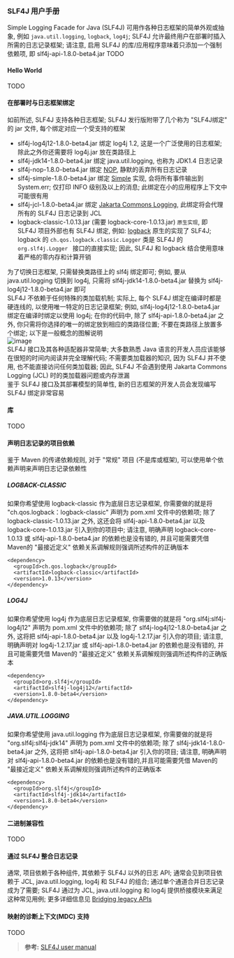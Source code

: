 ### SLF4J 用户手册
Simple Logging Facade for Java (SLF4J) 可用作各种日志框架的简单外观或抽象, 例如 `java.util.logging`, `logback`, `log4j`; SLF4J 允许最终用户在部署时插入所需的日志记录框架; 请注意, 启用 SLF4J 的库/应用程序意味着只添加一个强制依赖项, 即 slf4j-api-1.8.0-beta4.jar
TODO
#### Hello World
TODO

#### 在部署时与日志框架绑定
如前所述, SLF4J 支持各种日志框架; SLF4J 发行版附带了几个称为 "SLF4J绑定" 的 jar 文件, 每个绑定对应一个受支持的框架

- slf4j-log4j12-1.8.0-beta4.jar
绑定 log4j 1.2, 这是一个广泛使用的日志框架; 除此之外你还需要将 log4j.jar 放在类路径上
- slf4j-jdk14-1.8.0-beta4.jar
绑定 java.util.logging, 也称为 JDK1.4 日志记录
- slf4j-nop-1.8.0-beta4.jar
绑定 [NOP](http://www.slf4j.org/api/org/slf4j/helpers/NOPLogger.html), 静默的丢弃所有日志记录
- slf4j-simple-1.8.0-beta4.jar
绑定 [Simple](http://www.slf4j.org/apidocs/org/slf4j/impl/SimpleLogger.html) 实现, 会将所有事件输出到 System.err; 仅打印 INFO 级别及以上的消息; 此绑定在小的应用程序上下文中可能很有用
- slf4j-jcl-1.8.0-beta4.jar
绑定 [Jakarta Commons Logging](http://commons.apache.org/logging/), 此绑定将会代理所有的 SLF4J 日志记录到 JCL
- logback-classic-1.0.13.jar (需要 logback-core-1.0.13.jar)
`原生实现`, 即 SLF4J 项目外部也有 SLF4J 绑定, 例如: [logback](http://logback.qos.ch/) 原生的实现了 SLF4J; logback 的 `ch.qos.logback.classic.Logger` 类是 SLF4J 的 `org.slf4j.Logger ` 接口的直接实现; 因此, SLF4J 和 logback 结合使用意味着严格的零内存和计算开销

为了切换日志框架, 只需替换类路径上的 slf4j 绑定即可; 例如, 要从 java.util.logging 切换到 log4j, 只需将 slf4j-jdk14-1.8.0-beta4.jar 替换为 slf4j-log4j12-1.8.0-beta4.jar 即可  
SLF4J 不依赖于任何特殊的类加载机制;  实际上, 每个 SLF4J 绑定在编译时都是硬连线的, 以使用唯一特定的日志记录框架; 例如, slf4j-log4j12-1.8.0-beta4.jar 绑定在编译时绑定以使用 log4j; 在你的代码中, 除了 slf4j-api-1.8.0-beta4.jar 之外, 你只需将你选择的唯一的绑定放到相应的类路径位置; 不要在类路径上放置多个绑定; 以下是一般概念的图解说明  
![image](https://www.slf4j.org/images/concrete-bindings.png)  
SLF4J 接口及其各种适配器非常简单; 大多数熟悉 Java 语言的开发人员应该能够在很短的时间内阅读并完全理解代码; 不需要类加载器的知识, 因为 SLF4J 并不使用, 也不能直接访问任何类加载器; 因此, SLF4J 不会遇到使用 Jakarta Commons Logging (JCL) 时的类加载器问题或内存泄漏  
鉴于 SLF4J 接口及其部署模型的简单性, 新的日志框架的开发人员会发现编写 SLF4J 绑定非常容易

#### 库
TODO

#### 声明日志记录的项目依赖
鉴于 Maven 的传递依赖规则, 对于 "常规" 项目 (不是库或框架), 可以使用单个依赖声明来声明日志记录依赖性
##### LOGBACK-CLASSIC
如果你希望使用 logback-classic 作为底层日志记录框架, 你需要做的就是将 "ch.qos.logback：logback-classic" 声明为 pom.xml 文件中的依赖项; 除了 logback-classic-1.0.13.jar 之外, 这还会将 slf4j-api-1.8.0-beta4.jar 以及 logback-core-1.0.13.jar 引入到你的项目中; 请注意, 明确声明 logback-core-1.0.13 或 slf4j-api-1.8.0-beta4.jar 的依赖也是没有错的, 并且可能需要凭借 Maven的 "最接近定义" 依赖关系调解规则强调所述构件的正确版本
```
<dependency>
  <groupId>ch.qos.logback</groupId>
  <artifactId>logback-classic</artifactId>
  <version>1.0.13</version>
</dependency>
```
##### LOG4J
如果你希望使用 log4j 作为底层日志记录框架, 你需要做的就是将 "org.slf4j:slf4j-log4j12" 声明为 pom.xml 文件中的依赖项; 除了 slf4j-log4j12-1.8.0-beta4.jar 之外, 这将把 slf4j-api-1.8.0-beta4.jar 以及 log4j-1.2.17.jar 引入你的项目; 请注意, 明确声明对 log4j-1.2.17.jar 或 slf4j-api-1.8.0-beta4.jar 的依赖也是没有错的, 并且可能需要凭借 Maven的 "最接近定义" 依赖关系调解规则强调所述构件的正确版本
```
<dependency>
  <groupId>org.slf4j</groupId>
  <artifactId>slf4j-log4j12</artifactId>
  <version>1.8.0-beta4</version>
</dependency>
```
##### JAVA.UTIL.LOGGING
如果你希望使用 java.util.logging 作为底层日志记录框架, 你需要做的就是将 "org.slf4j:slf4j-jdk14" 声明为 pom.xml 文件中的依赖项; 除了 slf4j-jdk14-1.8.0-beta4.jar 之外, 这将把 slf4j-api-1.8.0-beta4.jar 引入你的项目; 请注意, 明确声明对 slf4j-api-1.8.0-beta4.jar 的依赖也是没有错的,并且可能需要凭借 Maven的 "最接近定义" 依赖关系调解规则强调所述构件的正确版本
```
<dependency>
  <groupId>org.slf4j</groupId>
  <artifactId>slf4j-jdk14</artifactId>
  <version>1.8.0-beta4</version>
</dependency>
```

#### 二进制兼容性
TODO

#### 通过 SLF4J 整合日志记录
通常, 项目依赖于各种组件, 其依赖于 SLF4J 以外的日志 API; 通常会见到项目依赖于 JCL, java.util.logging, log4j 和 SLF4J 的组合; 通过单个通道合并日志记录成为了需要; SLF4J 通过为 JCL, java.util.logging 和 log4j 提供桥接模块来满足这种常见用例; 更多详细信息见 [Bridging legacy APIs](https://www.slf4j.org/legacy.html)

#### 映射的诊断上下文(MDC) 支持
TODO

>**参考:**
[SLF4J user manual](https://www.slf4j.org/manual.html)
